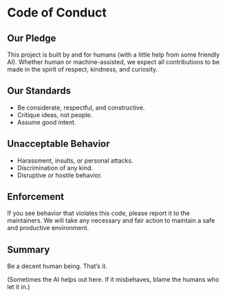 # Code of Conduct

## Our Pledge

This project is built by and for humans (with a little help from some friendly AI).
Whether human or machine-assisted, we expect all contributions to be made in the
spirit of respect, kindness, and curiosity.


## Our Standards

- Be considerate, respectful, and constructive.
- Critique ideas, not people.
- Assume good intent.


## Unacceptable Behavior

- Harassment, insults, or personal attacks.
- Discrimination of any kind.
- Disruptive or hostile behavior.


## Enforcement

If you see behavior that violates this code, please report it to the maintainers.
We will take any necessary and fair action to maintain a safe and productive environment.


## Summary

Be a decent human being. That’s it.

(Sometimes the AI helps out here. If it misbehaves, blame the humans who let it in.)

